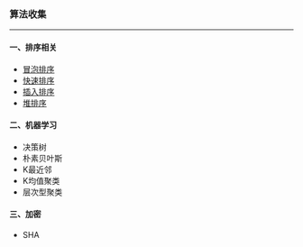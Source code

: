 ### 算法收集

---

#### 一、排序相关

* [冒泡排序](doc/BubblingSort.md)
* [快速排序](doc/QuickSort.md)
* [插入排序](doc/InsertSort.md)
* [堆排序](doc/StackSort.md)


#### 二、机器学习

* 决策树
* 朴素贝叶斯
* K最近邻
* K均值聚类
* 层次型聚类

#### 三、加密

* SHA

